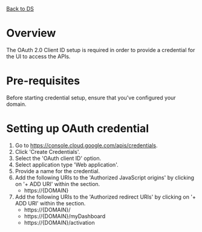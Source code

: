 [Back to DS](./README.md)

# Overview
The OAuth 2.0 Client ID setup is required in order to provide a credential for the UI to access the APIs.

# Pre-requisites
Before starting credential setup, ensure that you've configured your domain.

# Setting up OAuth credential
1. Go to https://console.cloud.google.com/apis/credentials.
2. Click 'Create Credentials'.
3. Select the 'OAuth client ID' option.
4. Select application type 'Web application'.
5. Provide a name for the credential.
6. Add the following URIs to the 'Authorized JavaScript origins' by clicking on '+ ADD URI' within the section.
    - https://{DOMAIN}
7. Add the following URIs to the 'Authorized redirect URIs' by clicking on '+ ADD URI' within the section.
    - https://{DOMAIN}/
    - https://{DOMAIN}/myDashboard
    - https://{DOMAIN}/activation
